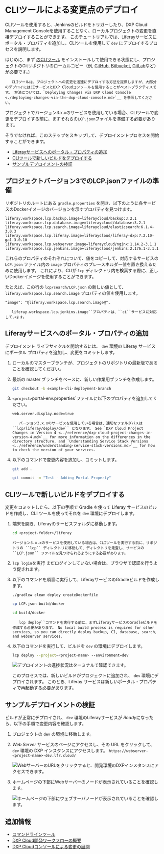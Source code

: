 # CLIツールによる変更点のデプロイ

CLIツールを使用すると、Jenkinsのビルドをトリガーしたり、DXP Cloud Management Consoleを使用することなく、ローカルプロジェクトの変更を直接デプロイすることができます。 このチュートリアルでは、Liferayサービスにポータル・プロパティを追加し、CLIツールを使用して `dev` にデプロイするプロセスを説明します。

はじめに、まず [のCLIツール](../reference/command-line-tool.md) をインストールして使用できる状態にし、プロジェクトのGitリポジトリのローカルコピー（例, [GitHub](https://docs.github.com/en/github/creating-cloning-and-archiving-repositories/cloning-a-repository-from-github), [Bitbucket](https://confluence.atlassian.com/bitbucketserver/clone-a-repository-790632786.html), [GitLab](https://docs.gitlab.com/ee/university/training/topics/getting_started.html#instantiate-workflow-with-clone)など）が必要です。)

``` note::
   CLIツールは、プロジェクトへの変更を迅速にデプロイする方法を提供しますが、大部分のデプロイにはCIサービスとDXP Cloudコンソールを使用することがベストプラクティスです。 方法については、`Deploying Changes via DXP Cloud Console <./deploying-changes-via-the-dxp-cloud-console.md>`__ を参照してください。
```

プロジェクトでバージョン3.x.xのサービスを使用している場合、CLIツールで変更をデプロイする前に、まずそれらの`LCP.json`ファイルを[準備](#preparing-lcpjson-files-in-project-version-3)する必要があります。

そうでなければ、このステップをスキップして、デプロイメントプロセスを開始することができます。

  - [Liferayサービスへのポータル・プロパティの追加](#adding-a-portal-property-to-the-liferay-service)
  - [CLIツールで新しいビルドをデプロイする](#deploying-your-new-build-via-the-cli-tool)
  - [サンプルデプロイメントの検証](#verifying-your-sample-deployment)

## プロジェクトバージョン3でのLCP.jsonファイルの準備

リポジトリのルートにある `gradle.properties` を開き、以下のように各サービスのDockerイメージのバージョンを示すプロパティを見つけます。

``` properties
liferay.workspace.lcp.backup.image=liferaycloud/backup:3.2.1
liferay.workspace.lcp.database.image=liferaycloud/database:3.2.1
liferay.workspace.lcp.search.image=liferaycloud/elasticsearch:6.1.4-3.0.3
liferay.workspace.lcp.liferay.image=liferaycloud/liferay-dxp:7.2.10-ga1-3.0.10
liferay.workspace.lcp.webserver.image=liferaycloud/nginx:1.14.2-3.1.1
liferay.workspace.lcp.jenkins.image=liferaycloud/jenkins:2.176.1-3.1.1
```

これらのプロパティのそれぞれについて、値をコピーして、対応するサービスの `LCP.json` ファイル内の `image` プロパティのプレースホルダー値を置き換えるために使用します。 これにより、CLIが `lcp` ディレクトリ内を検索する際に、正しいDockerイメージを使用することができます。

たとえば、この行の `lcp/search/LCP.json` の新しい値として、 `liferay.workspace.lcp.search.image` プロパティの値を使用します。

``` properties
"image": "@liferay.workspace.lcp.search.image@",
```

``` note::
   liferay.workspace.lcp.jenkins.image``プロパティは、``ci``サービスに対応しています。
```

## Liferayサービスへのポータル・プロパティの追加

デプロイメント ライフサイクルを開始するには、 `dev` 環境の Liferay サービスにポータル プロパティを追加し、変更をコミットします。

1.  ローカルのマスターブランチが、プロジェクトのリポジトリの最新版であることを確認してください。

2.  最新の master ブランチをベースに、新しい作業用ブランチを作成します。

    ``` bash
    git checkout -b example-cli-deployment-branch
    ```

3.  `<project>`portal-env.properties`ファイルに以下のプロパティを追加してください。

    ``` properties
    web.server.display.node=true
    ```

    ``` note::
       バージョン3.x.xのサービスを使用している場合は、適切なフォルダパスは ``lcp/liferay/deploy/dev`` となります。 See `DXP Cloud Project Changes in Version 4 <../reference/dxp-cloud-project-changes-in-version-4.md>`__ for more information on the differences in the directory structure, and `Understanding Service Stack Versions <../reference/understanding-service-stack-versions.md>`__ for how to check the version of your services.
    ```

4.  以下のコマンドで変更内容を追加し、コミットします。

    ``` bash
    git add .
    ```

    ``` bash
    git commit -m "Test - Adding Portal Property"
    ```

## CLIツールで新しいビルドをデプロイする

変更をコミットしたら、以下の手順で Gradle を使って Liferay サービスのビルドを作成し、CLI ツールを使ってそれを `dev` 環境にデプロイします。

1.  端末を開き、Liferayのサービスフォルダに移動します。

    ``` bash
    cd <project-folder>/liferay
    ```

    ``` important::
    バージョン3.x.xのサービスを使用している場合は、CLIツールを実行する前に、リポジトリの ``lcp`` ディレクトリに移動して、ディレクトリを走査し、サービスの ``LCP.json`` ファイルを見つけられるようにする必要があります。
    ```

2.  `lcp login`を実行 まだログインしていない場合は、ブラウザで認証を行うよう促されます。

3.  以下のコマンドを順番に実行して、LiferayサービスのGradleビルドを作成します。

    ``` bash
    ./gradlew clean deploy createDockerfile
    ```

    ``` bash
    cp LCP.json build/docker
    ```

    ``` bash
    cd build/docker
    ```

    ``` important::
       lcp deploy``コマンドを実行する前に、まずLiferayサービスのGradleビルドを作成する必要があります。 No local build process is required for other services, so you can directly deploy backup, CI, database, search, and webserver services.
    ```

4.  以下のコマンドを実行して、ビルドを `dev` の環境にデプロイします。

    ``` bash
    lcp deploy --project=<project-name> --environment=dev
    ```

    ![デプロイメントの進捗状況はターミナルで確認できます。](./deploying-changes-via-the-cli-tool/images/01.png)

    このプロセスでは、新しいビルドがプロジェクトに追加され、 `dev` 環境にデプロイされます。 このとき、Liferay サービスは新しいポータル・プロパティで再起動する必要があります。

## サンプルデプロイメントの検証

ビルドが正常にデプロイされ、 `dev` 環境のLiferayサービスが *Ready*になったら、以下の手順で変更内容を確認します。

1.  プロジェクトの `dev` の環境に移動します。

2.  *Web Server* サービスのページにアクセスし、その URL をクリックして、 `dev` 環境の DXP インスタンスにアクセスします。 `https://webserver-<project-name>-dev.lfr.cloud/`

    ![WebサーバーのURLをクリックすると、開発環境のDXPインスタンスにアクセスできます。](./deploying-changes-via-the-cli-tool/images/02.png)

3.  ホームページの下部にWebサーバーのノードが表示されていることを確認します。

    ![ホームページの下部にウェブサーバノードが表示されていることを確認します。](./deploying-changes-via-the-cli-tool/images/03.png)

## 追加情報

  - [コマンドラインツール](../reference/command-line-tool.md)
  - [DXP Cloud開発ワークフローの概要](./overview-of-the-dxp-cloud-deployment-workflow.md)
  - [DXP Cloudコンソールによる変更の展開](./deploying-changes-via-the-dxp-cloud-console.md)
